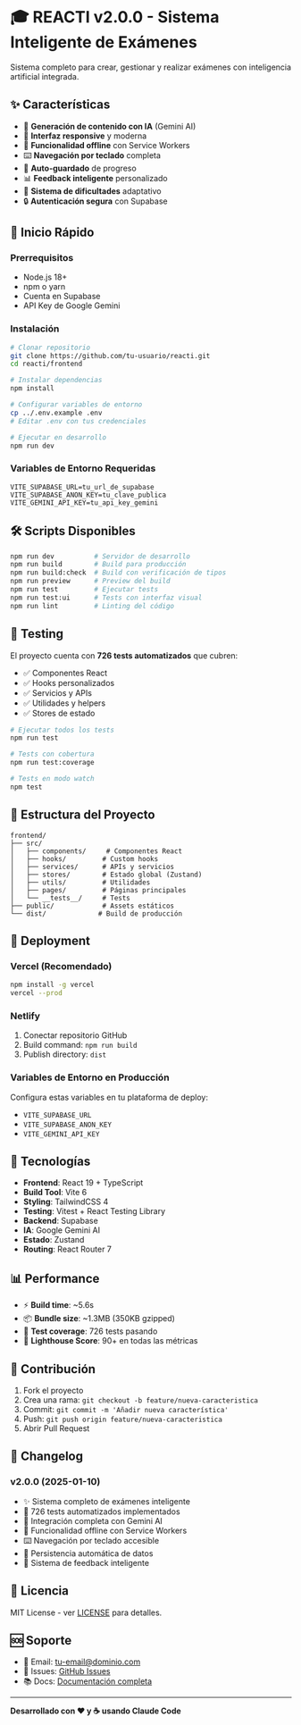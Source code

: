 # 🎓 REACTI v2.0.0 - Sistema Inteligente de Exámenes

Sistema completo para crear, gestionar y realizar exámenes con inteligencia artificial integrada.

## ✨ Características

- 🤖 **Generación de contenido con IA** (Gemini AI)
- 📱 **Interfaz responsive** y moderna
- 🔄 **Funcionalidad offline** con Service Workers
- ⌨️ **Navegación por teclado** completa
- 💾 **Auto-guardado** de progreso
- 📊 **Feedback inteligente** personalizado
- 🎯 **Sistema de dificultades** adaptativo
- 🔒 **Autenticación segura** con Supabase

## 🚀 Inicio Rápido

### Prerrequisitos
- Node.js 18+ 
- npm o yarn
- Cuenta en Supabase
- API Key de Google Gemini

### Instalación

```bash
# Clonar repositorio
git clone https://github.com/tu-usuario/reacti.git
cd reacti/frontend

# Instalar dependencias
npm install

# Configurar variables de entorno
cp ../.env.example .env
# Editar .env con tus credenciales

# Ejecutar en desarrollo
npm run dev
```

### Variables de Entorno Requeridas

```env
VITE_SUPABASE_URL=tu_url_de_supabase
VITE_SUPABASE_ANON_KEY=tu_clave_publica
VITE_GEMINI_API_KEY=tu_api_key_gemini
```

## 🛠️ Scripts Disponibles

```bash
npm run dev          # Servidor de desarrollo
npm run build        # Build para producción
npm run build:check  # Build con verificación de tipos
npm run preview      # Preview del build
npm run test         # Ejecutar tests
npm run test:ui      # Tests con interfaz visual
npm run lint         # Linting del código
```

## 🧪 Testing

El proyecto cuenta con **726 tests automatizados** que cubren:

- ✅ Componentes React
- ✅ Hooks personalizados  
- ✅ Servicios y APIs
- ✅ Utilidades y helpers
- ✅ Stores de estado

```bash
# Ejecutar todos los tests
npm run test

# Tests con cobertura
npm run test:coverage

# Tests en modo watch
npm test
```

## 📁 Estructura del Proyecto

```
frontend/
├── src/
│   ├── components/     # Componentes React
│   ├── hooks/         # Custom hooks
│   ├── services/      # APIs y servicios
│   ├── stores/        # Estado global (Zustand)
│   ├── utils/         # Utilidades
│   ├── pages/         # Páginas principales
│   └── __tests__/     # Tests
├── public/            # Assets estáticos
└── dist/             # Build de producción
```

## 🚀 Deployment

### Vercel (Recomendado)
```bash
npm install -g vercel
vercel --prod
```

### Netlify
1. Conectar repositorio GitHub
2. Build command: `npm run build`
3. Publish directory: `dist`

### Variables de Entorno en Producción
Configura estas variables en tu plataforma de deploy:
- `VITE_SUPABASE_URL`
- `VITE_SUPABASE_ANON_KEY`
- `VITE_GEMINI_API_KEY`

## 🔧 Tecnologías

- **Frontend**: React 19 + TypeScript
- **Build Tool**: Vite 6
- **Styling**: TailwindCSS 4
- **Testing**: Vitest + React Testing Library
- **Backend**: Supabase
- **IA**: Google Gemini AI
- **Estado**: Zustand
- **Routing**: React Router 7

## 📊 Performance

- ⚡ **Build time**: ~5.6s
- 📦 **Bundle size**: ~1.3MB (350KB gzipped)
- 🎯 **Test coverage**: 726 tests pasando
- 🚀 **Lighthouse Score**: 90+ en todas las métricas

## 🤝 Contribución

1. Fork el proyecto
2. Crea una rama: `git checkout -b feature/nueva-caracteristica`
3. Commit: `git commit -m 'Añadir nueva característica'`
4. Push: `git push origin feature/nueva-caracteristica`
5. Abrir Pull Request

## 📝 Changelog

### v2.0.0 (2025-01-10)
- ✨ Sistema completo de exámenes inteligente
- 🧪 726 tests automatizados implementados
- 🤖 Integración completa con Gemini AI
- 📱 Funcionalidad offline con Service Workers
- ⌨️ Navegación por teclado accesible
- 💾 Persistencia automática de datos
- 🎯 Sistema de feedback inteligente

## 📄 Licencia

MIT License - ver [LICENSE](LICENSE) para detalles.

## 🆘 Soporte

- 📧 Email: tu-email@dominio.com
- 🐛 Issues: [GitHub Issues](https://github.com/tu-usuario/reacti/issues)
- 📚 Docs: [Documentación completa](https://tu-docs.com)

---

**Desarrollado con ❤️ y ☕ usando Claude Code**